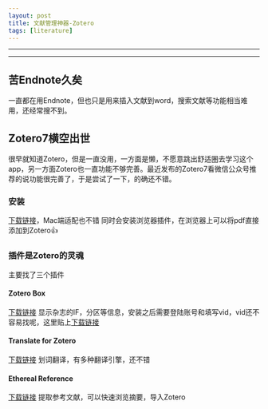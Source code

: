 ```yaml
---
layout: post
title: 文献管理神器-Zotero
tags: [literature]
---
```

------------------------------------------------------------------------
------------------------------------------------------------------------
## 苦Endnote久矣
一直都在用Endnote，但也只是用来插入文献到word，搜索文献等功能相当难用，还经常搜不到。
## Zotero7横空出世
很早就知道Zotero，但是一直没用，一方面是懒，不愿意跳出舒适圈去学习这个app，另一方面Zotero也一直功能不够完善。最近发布的Zotero7看微信公众号推荐的说功能很完善了，于是尝试了一下，的确还不错。
### 安装
[下载链接](https://www.zotero.org/download/)，Mac端适配也不错
同时会安装浏览器插件，在浏览器上可以将pdf直接添加到Zotero👍
### 插件是Zotero的灵魂
主要找了三个插件 
#### Zotero Box 
[下载链接](https://www.scigreat.com/140300.html)
显示杂志的IF，分区等信息，安装之后需要登陆账号和填写vid，vid还不容易找呢，这里贴上[下载链接](https://www.scigreat.com/s/app/?t=zotbox-vip)
#### Translate for Zotero 
[下载链接](https://github.com/windingwind/zotero-pdf-translate?tab=readme-ov-file)
划词翻译，有多种翻译引擎，还不错
#### Ethereal Reference
[下载链接](https://github.com/MuiseDestiny/zotero-reference/releases)
提取参考文献，可以快速浏览摘要，导入Zotero
